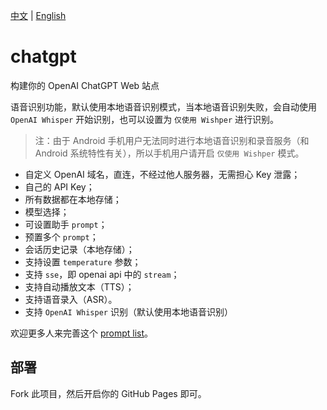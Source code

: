 [中文](README.md) | [English](README.en.md)

# chatgpt
构建你的 OpenAI ChatGPT Web 站点

语音识别功能，默认使用本地语音识别模式，当本地语音识别失败，会自动使用 `OpenAI Whisper` 开始识别，也可以设置为 `仅使用 Wishper` 进行识别。

> 注：由于 Android 手机用户无法同时进行本地语音识别和录音服务（和 Android 系统特性有关），所以手机用户请开启 `仅使用 Wishper` 模式。

- 自定义 OpenAI 域名，直连，不经过他人服务器，无需担心 Key 泄露；
- 自己的 API Key；
- 所有数据都在本地存储；
- 模型选择；
- 可设置助手 `prompt`；
- 预置多个 `prompt`；
- 会话历史记录（本地存储）；
- 支持设置 `temperature` 参数；
- 支持 `sse`，即 openai api 中的 `stream`；
- 支持自动播放文本（TTS）；
- 支持语音录入（ASR）。
- 支持 `OpenAI Whisper` 识别（默认使用本地语音识别）

欢迎更多人来完善这个 [prompt list](https://github.com/excing/chatgpt/blob/main/prompts.json)。

## 部署

Fork 此项目，然后开启你的 GitHub Pages 即可。